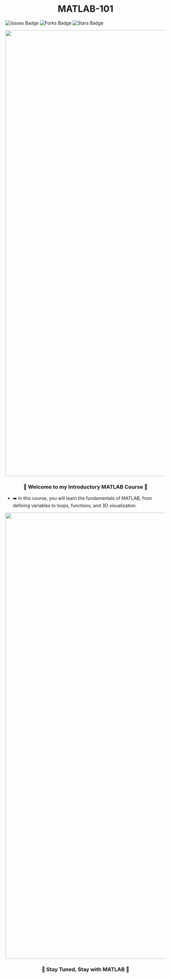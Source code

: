 <h1 align="center">MATLAB-101</h1>

![Issues Badge](https://img.shields.io/github/issues/burakozpoyraz/MATLAB-101)
![Forks Badge](https://img.shields.io/github/forks/burakozpoyraz/MATLAB-101)
![Stars Badge](https://img.shields.io/github/stars/burakozpoyraz/MATLAB-101)
<p align="center"><img src="https://github.com/burakozpoyraz/MATLAB-101/assets/18036489/5e263252-f970-41d9-a27a-32e44af53934" width="1400"</p>

<h3 align="center">🔢 Welcome to my Introductory MATLAB Course 🔢</h3>

- ➡️ In this course, you will learn the fundamentals of MATLAB, from defining variables to loops, functions, and 3D visualization.

<p align="center"><img src="https://user-images.githubusercontent.com/18036489/172632759-2073fbaa-6ffe-4b3e-b077-ab0bfdbb4929.png" width="1400"</p>
  
<h3 align="center">🔶 Stay Tuned, Stay with MATLAB 🔶</h3>
